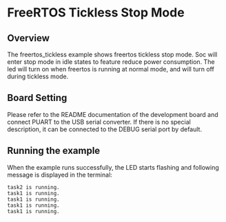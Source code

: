 # FreeRTOS Tickless Stop Mode

## Overview

The freertos_tickless example shows freertos tickless stop mode. Soc will enter stop mode in idle states to feature reduce power consumption. The led will turn on when freertos is running at normal mode, and will turn off during tickless mode.

## Board Setting

Please refer to the README documentation of the development board and connect PUART to the USB serial converter. If there is no special description, it can be connected to the DEBUG serial port by default.

## Running the example

When the example runs successfully, the LED starts flashing and following message is displayed in the terminal:
```console
task2 is running.
task1 is running.
task1 is running.
task1 is running.
task1 is running.
```
